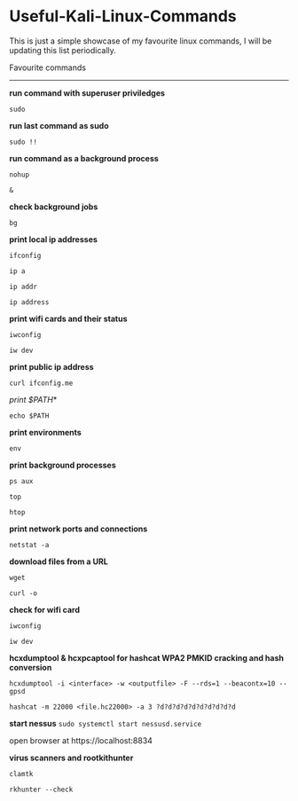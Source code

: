 # Useful-Kali-Linux-Commands
This is just a simple showcase of my favourite linux commands, I will be updating this list periodically.

Favourite commands
___________________

**run command with superuser priviledges**

`sudo`  

**run last command as sudo**

`sudo !!` 

**run command as a background process**

`nohup` 

`&`

**check background jobs**

`bg`

**print local ip addresses**

`ifconfig`

`ip a`

`ip addr`

`ip address`

**print wifi cards and their status**

`iwconfig`

`iw dev`

**print public ip address**

`curl ifconfig.me`

*print $PATH**

`echo $PATH`

**print environments**

`env`

**print background processes** 

`ps aux`

`top`

`htop`

**print network ports and connections**

`netstat -a`

**download files from a URL**

`wget`

`curl -o`

**check for wifi card**

`iwconfig`

`iw dev`

**hcxdumptool & hcxpcaptool for hashcat WPA2 PMKID cracking and hash conversion**

`hcxdumptool -i <interface> -w <outputfile> -F --rds=1 --beacontx=10 --gpsd`

`hashcat -m 22000 <file.hc22000> -a 3 ?d?d?d?d?d?d?d?d?d?d`

**start nessus**
`sudo systemctl start nessusd.service`

open browser at https://localhost:8834

**virus scanners and rootkithunter**

`clamtk`

`rkhunter --check`
